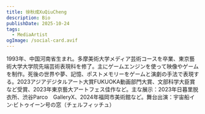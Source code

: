 ```yaml
---
title: 徐秋成XuQiuCheng　
description: Bio
publishDate: 2025-10-24
tags:
  - MediaArtist
ogImage: /social-card.avif
---
```

1993年、中国河南省生まれ。多摩美術大学メディア芸術コースを卒業、東京藝術大学大学院先端芸術表現科を修了。主にゲームエンジンを使って映像やゲームを制作。死後の世界や夢、記憶、ポストメモリーをゲームと演劇の手法で表現する。2023アジアデジタルアート大賞FUKUOKA動画部門大賞、文部科学大臣賞など受賞、2023年東京藝大アートフェス佳作など。主な展示：2023年日暮里脱衣所、渋谷Parco　GalleryX、2024年福岡市美術館など。舞台出演：宇宙船イン·ビトゥイーン号の窓（チェルフィッチュ）
